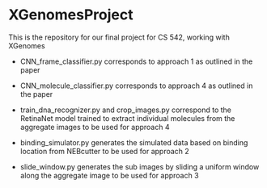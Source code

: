 # XGenomesProject
This is the repository for our final project for CS 542, working with XGenomes


* CNN_frame_classifier.py corresponds to approach 1 as outlined in the paper
* CNN_molecule_classifier.py corresponds to approach 4 as outlined in the paper

* train_dna_recognizer.py and crop_images.py correspond to the RetinaNet model trained to extract individual molecules from the aggregate images to be used for approach 4
* binding_simulator.py generates the simulated data based on binding location from NEBcutter to be used for approach 2
* slide_window.py generates the sub images by sliding a uniform window along the aggregate image to be used for approach 3 
